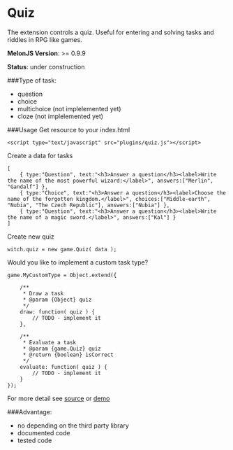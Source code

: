 # Quiz
The extension controls a quiz. Useful for entering and solving tasks and riddles in RPG like games.

**MelonJS Version**: >= 0.9.9

**Status**: under construction

###Type of task:
- question
- choice
- multichoice	(not implelemented yet)
- cloze			(not implelemented yet)

###Usage
Get resource to your index.html 
```
<script type="text/javascript" src="plugins/quiz.js"></script>
```

Create a data for tasks
```
[
	{ type:"Question", text:"<h3>Answer a question</h3><label>Write the name of the most powerful wizard:</label>", answers:["Merlin", "Gandalf"] },	
	{ type:"Choice", text:"<h3>Answer a question</h3><label>Choose the name of the forgotten kingdom.</label>", choices:["Middle-earth", "Nubia", "The Czech Republic"], answers:["Nubia"] },	
	{ type:"Question", text:"<h3>Answer a question</h3><label>Write the name of a magic sword.</label>", answers:["Kal"] }
]
```

Create new quiz
```
witch.quiz = new game.Quiz( data );
```

Would you like to implement a custom task type?
```
game.MyCustomType = Object.extend({

	/**
	 * Draw a task	
	 * @param {Object} quiz	
	 */
	draw: function( quiz ) {
		// TODO - implement it
	},
	
	/**
	 * Evaluate a task
	 * @param {game.Quiz} quiz
	 * @return {boolean} isCorrect 
	 */
	evaluate: function( quiz ) {
		// TODO - implement it
	}
});
```

For more detail see [source](https://github.com/Kibo/melonjs-cookbook/blob/master/cookbook/quiz/source/quiz.js) or [demo](https://github.com/Kibo/melonjs-cookbook/tree/master/cookbook/quiz/demo)

###Advantage:
- no depending on the third party library
- documented code
- tested code

